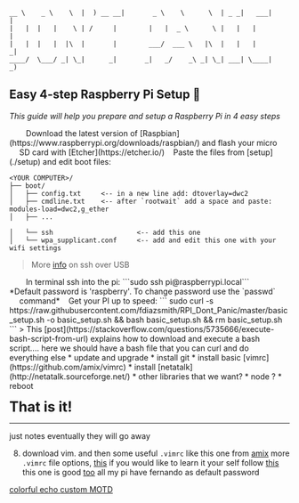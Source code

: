 ```
__ \    _ \    \  |  ) __ __|       _ \    \      \  | _ _|   ___|      |
|   |  |   |    \ | /     |        |   |  _ \      \ |   |   |          |
|   |  |   |  |\  |       |        ___/  ___ \   |\  |   |   |         _|
____/  \___/ _| \_|      _|       _|   _/    _\ _| \_| ___| \____|     _)
```

## Easy 4-step Raspberry Pi Setup 🔧


*This guide will help you prepare and setup a Raspberry Pi in 4 easy steps*

<img align="left" width="15" src="https://svgsilh.com/svg/2052171.svg">
&nbsp;&nbsp;
Download the latest version of [Raspbian](https://www.raspberrypi.org/downloads/raspbian/) and flash your micro SD card with [Etcher](https://etcher.io/)

<img align="left" width="15" src="https://svgsilh.com/svg/2052150.svg">
&nbsp;&nbsp;
Paste the files from [setup](./setup) and edit boot files:

```
<YOUR COMPUTER>/
├── boot/
│   ├── config.txt     <-- in a new line add: dtoverlay=dwc2
│   ├── cmdline.txt    <-- after `rootwait` add a space and paste: modules-load=dwc2,g_ether
│   ├── ...

│   └── ssh                     <-- add this one
│   └── wpa_supplicant.conf     <-- add and edit this one with your wifi settings
```

>More [info](https://www.thepolyglotdeveloper.com/2016/06/connect-raspberry-pi-zero-usb-cable-ssh/) on ssh over USB

<img align="left" width="15" src="https://svgsilh.com/svg/2052130.svg">
&nbsp;&nbsp;
In terminal ssh into the pi: ```sudo ssh pi@raspberrypi.local```<br>*Default password is 'raspberry'. To change password use the `passwd` command*

<img align="left" width="15" src="https://svgsilh.com/svg/2052105.svg">
&nbsp;&nbsp;
Get your PI up to speed:
```
sudo curl -s https://raw.githubusercontent.com/fdiazsmith/RPI_Dont_Panic/master/basic_setup.sh -o basic_setup.sh && bash basic_setup.sh && rm basic_setup.sh
```
> This [post](https://stackoverflow.com/questions/5735666/execute-bash-script-from-url) explains how to download and execute a bash script....
here we should have a bash file that you can curl and do everything else
  * update and upgrade
  * install git
  * install basic [vimrc](https://github.com/amix/vimrc)
  * install [netatalk](http://netatalk.sourceforge.net/)
  * other libraries that we want?
  * node ?
  * reboot

**<span style="font-size: 25px;">That is it!</span>**












---


just notes eventually they will go away

8. download vim. and then some useful `.vimrc` like this one from [amix](https://github.com/amix/vimrc)
    more `.vimrc` file options, [this](https://gist.github.com/simonista/8703722)
    if you would like to learn it your self follow [this](https://dougblack.io/words/a-good-vimrc.html)
    this one is good [too](https://chrisyeh96.github.io/2017/12/18/vimrc.html)
all my pi have fernando as default password


[colorful echo ](https://misc.flogisoft.com/bash/tip_colors_and_formatting)
[custom MOTD](https://www.raspberrypi.org/forums/viewtopic.php?t=23440)
